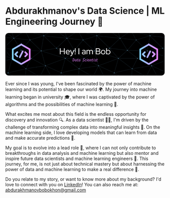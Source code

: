 <h1>Abdurakhmanov's Data Science | ML Engineering Journey 🚀</h1>

<img src="./gh.png" alt="Header" />

<p>Ever since I was young, I've been fascinated by the power of machine learning and its potential to shape our world 🌍. My journey into machine learning began in university 🎓, where I was captivated by the power of algorithms and the possibilities of machine learning 🤖.

What excites me most about this field is the endless opportunity for discovery and innovation 🔍. As a data scientist 👨‍💻, I'm driven by the challenge of transforming complex data into meaningful insights 🔎. On the machine learning side, I love developing models that can learn from data and make accurate predictions 🧠.

My goal is to evolve into a lead role 👑, where I can not only contribute to breakthroughs in data analysis and machine learning but also mentor and inspire future data scientists and machine learning engineers 🚀. This journey, for me, is not just about technical mastery but about harnessing the power of data and machine learning to make a real difference 🌟.

Do you relate to my story, or want to know more about my background? I'd love to connect with you on <a href='https://www.linkedin.com/in/bobokhon-abdurakhmanov/'>LinkedIn</a>! You can also reach me at: abdurakhmanovbobokhon@gmail.com</p>
